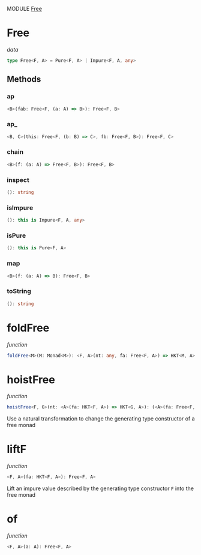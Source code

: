 MODULE [Free](https://github.com/gcanti/fp-ts/blob/master/src/Free.ts)
# Free
*data*
```ts
type Free<F, A> = Pure<F, A> | Impure<F, A, any>
```
## Methods

### ap
```ts
<B>(fab: Free<F, (a: A) => B>): Free<F, B> 
```
### ap_
```ts
<B, C>(this: Free<F, (b: B) => C>, fb: Free<F, B>): Free<F, C> 
```
### chain
```ts
<B>(f: (a: A) => Free<F, B>): Free<F, B> 
```
### inspect
```ts
(): string 
```
### isImpure
```ts
(): this is Impure<F, A, any> 
```
### isPure
```ts
(): this is Pure<F, A> 
```
### map
```ts
<B>(f: (a: A) => B): Free<F, B> 
```
### toString
```ts
(): string 
```
# foldFree
*function*
```ts
foldFree<M>(M: Monad<M>): <F, A>(nt: any, fa: Free<F, A>) => HKT<M, A> 
```

# hoistFree
*function*
```ts
hoistFree<F, G>(nt: <A>(fa: HKT<F, A>) => HKT<G, A>): (<A>(fa: Free<F, A>) => Free<G, A>) 
```
Use a natural transformation to change the generating type constructor of a free monad

# liftF
*function*
```ts
<F, A>(fa: HKT<F, A>): Free<F, A>
```
Lift an impure value described by the generating type constructor `F` into the free monad

# of
*function*
```ts
<F, A>(a: A): Free<F, A>
```